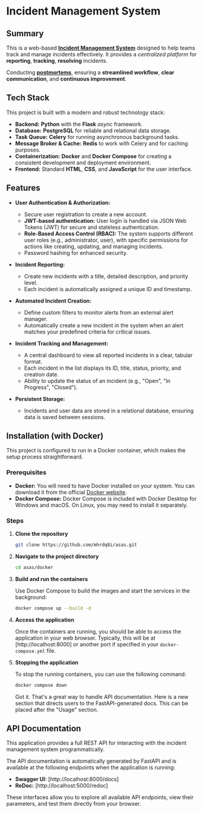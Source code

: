 # Incident Management System

## Summary

This is a web-based [**Incident Management System**](Incident.md) designed to help teams track and manage incidents effectively. It provides a _centralized platform_ for **reporting**, **tracking**, **resolving** incidents.

Conducting [**postmortems**](Postmortem.md), ensuring a **streamlined workflow**, **clear communication**, and **continuous improvement**.

## Tech Stack

This project is built with a modern and robust technology stack:

- **Backend:** **Python** with the **Flask** _async_ framework.
- **Database:** **PostgreSQL** for reliable and relational data storage.
- **Task Queue:** **Celery** for running asynchronous background tasks.
- **Message Broker & Cache:** **Redis** to work with Celery and for caching purposes.
- **Containerization:** **Docker** and **Docker Compose** for creating a consistent development and deployment environment.
- **Frontend:** Standard **HTML**, **CSS**, and **JavaScript** for the user interface.

## Features

- **User Authentication & Authorization:**

  - Secure user registration to create a new account.
  - **JWT-based authentication:** User login is handled via JSON Web Tokens (JWT) for secure and stateless authentication.
  - **Role-Based Access Control (RBAC):** The system supports different user roles (e.g., administrator, user), with specific permissions for actions like creating, updating, and managing incidents.
  - Password hashing for enhanced security.

- **Incident Reporting:**

  - Create new incidents with a title, detailed description, and priority level.
  - Each incident is automatically assigned a unique ID and timestamp.

- **Automated Incident Creation:**

  - Define custom filters to monitor alerts from an external alert manager.
  - Automatically create a new incident in the system when an alert matches your predefined criteria for critical issues.

- **Incident Tracking and Management:**

  - A central dashboard to view all reported incidents in a clear, tabular format.
  - Each incident in the list displays its ID, title, status, priority, and creation date.
  - Ability to update the status of an incident (e.g., "Open", "In Progress", "Closed").

- **Persistent Storage:**
  - Incidents and user data are stored in a relational database, ensuring data is saved between sessions.

## Installation (with Docker)

This project is configured to run in a Docker container, which makes the setup process straightforward.

### Prerequisites

- **Docker:** You will need to have Docker installed on your system. You can download it from the official [Docker website](https://www.docker.com/products/docker-desktop).
- **Docker Compose:** Docker Compose is included with Docker Desktop for Windows and macOS. On Linux, you may need to install it separately.

### Steps

1. **Clone the repository**

   ```sh
   git clone https://github.com/mhrdq8i/asas.git
   ```

2. **Navigate to the project directory**

   ```sh
   cd asas/docker
   ```

3. **Build and run the containers**

   Use Docker Compose to build the images and start the services in the background:

   ```sh
   docker compose up --build -d
   ```

4. **Access the application**

   Once the containers are running, you should be able to access the application in your web browser. Typically, this will be at [http://localhost:8000] or another port if specified in your `docker-compose.yml` file.

5. **Stopping the application**

   To stop the running containers, you can use the following command:

   ```sh
   docker compose down
   ```

   Got it. That's a great way to handle API documentation. Here is a new section that directs users to the FastAPI-generated docs. This can be placed after the "Usage" section.

## API Documentation

This application provides a full REST API for interacting with the incident management system programmatically.

The API documentation is automatically generated by FastAPI and is available at the following endpoints when the application is running:

- **Swagger UI:** [http://localhost:8000/docs]
- **ReDoc:** [http://localhost:5000/redoc]

These interfaces allow you to explore all available API endpoints, view their parameters, and test them directly from your browser.
